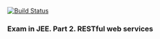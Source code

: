 [![Build Status](https://travis-ci.org/contrapost/exam-pg6100-fall2016.svg?branch=master)](https://travis-ci.org/contrapost/exam-pg6100-fall2016)

### Exam in JEE. Part 2. RESTful web services
